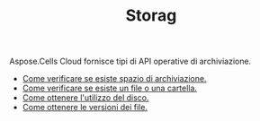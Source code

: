 ﻿---
title: Storag
second_title: Aspose.Cells Cloud Documen
type: docs
url: /it/storage/
keywords: disc-usage, file version, exist
description: Aspose.Cells Cloud REST API supporta il caricamento, il download, l'eliminazione, la copia e lo spostamento di cartelle. L'SDK supporta i tipi di linguaggi di sviluppo. Includono Android, C#, Go, Java, NodeJS, Perl, PHP, Python, Ruby e swift
weight: 100
---
Aspose.Cells Cloud fornisce tipi di API operative di archiviazione.

- [Come verificare se esiste spazio di archiviazione.](/cells/it/storage/exist/)
- [Come verificare se esiste un file o una cartella.](/cells/it/storage/object-exists/)
- [Come ottenere l'utilizzo del disco.](/cells/it/storage/disc/)
- [Come ottenere le versioni dei file.](/cells/it/storage/file-versions/)

